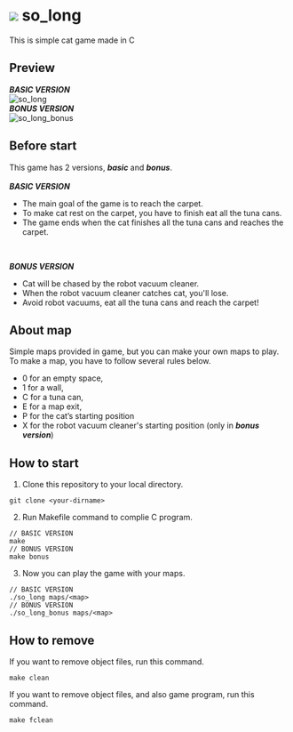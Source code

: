 # <img src="https://github.com/Rillmo/so_long/assets/51233626/6db1c86b-ed23-4583-9361-9fb1176a12d6" size=50/> so_long
This is simple cat game made in C

## Preview
***BASIC VERSION*** <br/>
![so_long](https://github.com/Rillmo/so_long/assets/51233626/b5dae734-79ac-4134-90c0-1e23595c5948)
<br/>
***BONUS VERSION*** <br/>
![so_long_bonus](https://github.com/Rillmo/so_long/assets/51233626/cb8c2876-361f-42d1-852d-529c8dfaf5df)
<br/>

## Before start
This game has 2 versions, ***basic*** and ***bonus***. <br/>
<br/>
***BASIC VERSION***
- The main goal of the game is to reach the carpet.
- To make cat rest on the carpet, you have to finish eat all the tuna cans.
- The game ends when the cat finishes all the tuna cans and reaches the carpet.
<br/>

***BONUS VERSION***
- Cat will be chased by the robot vacuum cleaner.
- When the robot vacuum cleaner catches cat, you'll lose.
- Avoid robot vacuums, eat all the tuna cans and reach the carpet!

## About map
Simple maps provided in game, but you can make your own maps to play.
To make a map, you have to follow several rules below.
- 0 for an empty space,
- 1 for a wall,
- C for a tuna can,
- E for a map exit,
- P for the cat’s starting position
- X for the robot vacuum cleaner's starting position (only in ***bonus version***)


## How to start
1. Clone this repository to your local directory.
```
git clone <your-dirname>
```
2. Run Makefile command to complie C program.
```
// BASIC VERSION
make
// BONUS VERSION
make bonus
```
3. Now you can play the game with your maps.
```
// BASIC VERSION
./so_long maps/<map>
// BONUS VERSION
./so_long_bonus maps/<map>
```

## How to remove
If you want to remove object files, run this command.
```
make clean
```
If you want to remove object files, and also game program, run this command.
```
make fclean
```
